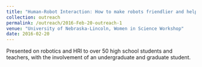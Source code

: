 ```yaml
---
title: "Human-Robot Interaction: How to make robots friendlier and helpful"
collection: outreach
permalink: /outreach/2016-Feb-20-outreach-1
venue: "University of Nebraska-Lincoln, Women in Science Workshop"
date: 2016-02-20
---
```


Presented on robotics and HRI to over 50 high school students and teachers, with the involvement of an undergraduate and graduate student.
